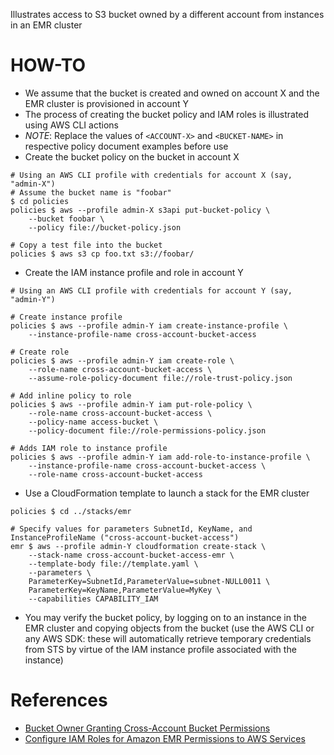  Illustrates access to S3 bucket owned by a different account from instances in an EMR cluster 

HOW-TO
===

- We assume that the bucket is created and owned on account X and the EMR cluster is provisioned in account Y
- The process of creating the bucket policy and IAM roles is illustrated using AWS CLI actions
- *NOTE*: Replace the values of ```<ACCOUNT-X>``` and ```<BUCKET-NAME>``` in respective policy document examples before use
- Create the bucket policy on the bucket in account X 

```
# Using an AWS CLI profile with credentials for account X (say, "admin-X")
# Assume the bucket name is "foobar"
$ cd policies
policies $ aws --profile admin-X s3api put-bucket-policy \
    --bucket foobar \
    --policy file://bucket-policy.json

# Copy a test file into the bucket
policies $ aws s3 cp foo.txt s3://foobar/

```

- Create the IAM instance profile and role in account Y

```
# Using an AWS CLI profile with credentials for account Y (say, "admin-Y")

# Create instance profile
policies $ aws --profile admin-Y iam create-instance-profile \
    --instance-profile-name cross-account-bucket-access

# Create role
policies $ aws --profile admin-Y iam create-role \
    --role-name cross-account-bucket-access \
    --assume-role-policy-document file://role-trust-policy.json

# Add inline policy to role 
policies $ aws --profile admin-Y iam put-role-policy \
    --role-name cross-account-bucket-access \
    --policy-name access-bucket \
    --policy-document file://role-permissions-policy.json

# Adds IAM role to instance profile
policies $ aws --profile admin-Y iam add-role-to-instance-profile \
    --instance-profile-name cross-account-bucket-access \
    --role-name cross-account-bucket-access

```

- Use a CloudFormation template to launch a stack for the EMR cluster

```
policies $ cd ../stacks/emr

# Specify values for parameters SubnetId, KeyName, and InstanceProfileName ("cross-account-bucket-access")
emr $ aws --profile admin-Y cloudformation create-stack \
    --stack-name cross-account-bucket-access-emr \
    --template-body file://template.yaml \
    --parameters \
    ParameterKey=SubnetId,ParameterValue=subnet-NULL0011 \
    ParameterKey=KeyName,ParameterValue=MyKey \
    --capabilities CAPABILITY_IAM

```

- You may verify the bucket policy, by logging on to an instance in the EMR cluster and copying objects from the bucket (use the AWS CLI or any AWS SDK: these will automatically retrieve temporary credentials from STS by virtue of the IAM instance profile associated with the instance)

References
===

- [Bucket Owner Granting Cross-Account Bucket Permissions](https://docs.aws.amazon.com/AmazonS3/latest/dev/example-walkthroughs-managing-access-example2.html)
- [Configure IAM Roles for Amazon EMR Permissions to AWS Services](https://docs.aws.amazon.com/emr/latest/ManagementGuide/emr-iam-roles.html)
